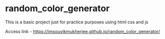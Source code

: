 # random_color_generator
This is a basic project just for practice purposes using html css and js

Access link - https://imsouvikmukherjee.github.io/random_color_generator/
